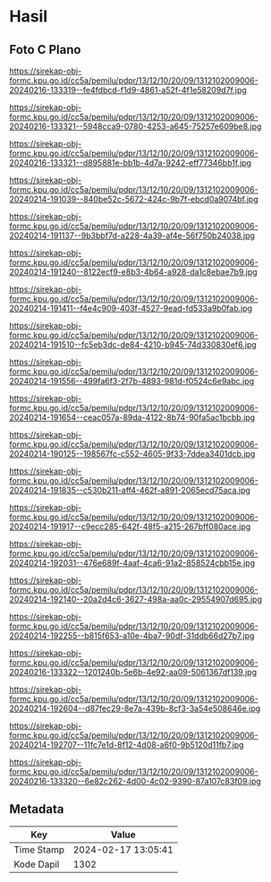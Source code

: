 # Hasil

## Foto C Plano

https://sirekap-obj-formc.kpu.go.id/cc5a/pemilu/pdpr/13/12/10/20/09/1312102009006-20240216-133319--fe4fdbcd-f1d9-4861-a52f-4f1e58209d7f.jpg

https://sirekap-obj-formc.kpu.go.id/cc5a/pemilu/pdpr/13/12/10/20/09/1312102009006-20240216-133321--5948cca9-0780-4253-a645-75257e609be8.jpg

https://sirekap-obj-formc.kpu.go.id/cc5a/pemilu/pdpr/13/12/10/20/09/1312102009006-20240216-133321--d895881e-bb1b-4d7a-9242-eff77346bb1f.jpg

https://sirekap-obj-formc.kpu.go.id/cc5a/pemilu/pdpr/13/12/10/20/09/1312102009006-20240214-191039--840be52c-5672-424c-9b7f-ebcd0a9074bf.jpg

https://sirekap-obj-formc.kpu.go.id/cc5a/pemilu/pdpr/13/12/10/20/09/1312102009006-20240214-191137--9b3bbf7d-a228-4a39-af4e-56f750b24038.jpg

https://sirekap-obj-formc.kpu.go.id/cc5a/pemilu/pdpr/13/12/10/20/09/1312102009006-20240214-191240--8122ecf9-e8b3-4b64-a928-da1c8ebae7b9.jpg

https://sirekap-obj-formc.kpu.go.id/cc5a/pemilu/pdpr/13/12/10/20/09/1312102009006-20240214-191411--f4e4c909-403f-4527-9ead-fd533a9b0fab.jpg

https://sirekap-obj-formc.kpu.go.id/cc5a/pemilu/pdpr/13/12/10/20/09/1312102009006-20240214-191510--fc5eb3dc-de84-4210-b945-74d330830ef6.jpg

https://sirekap-obj-formc.kpu.go.id/cc5a/pemilu/pdpr/13/12/10/20/09/1312102009006-20240214-191556--499fa6f3-2f7b-4893-981d-f0524c6e9abc.jpg

https://sirekap-obj-formc.kpu.go.id/cc5a/pemilu/pdpr/13/12/10/20/09/1312102009006-20240214-191654--ceac057a-89da-4122-8b74-90fa5ac1bcbb.jpg

https://sirekap-obj-formc.kpu.go.id/cc5a/pemilu/pdpr/13/12/10/20/09/1312102009006-20240214-190125--198567fc-c552-4605-9f33-7ddea3401dcb.jpg

https://sirekap-obj-formc.kpu.go.id/cc5a/pemilu/pdpr/13/12/10/20/09/1312102009006-20240214-191835--c530b211-aff4-462f-a891-2065ecd75aca.jpg

https://sirekap-obj-formc.kpu.go.id/cc5a/pemilu/pdpr/13/12/10/20/09/1312102009006-20240214-191917--c9ecc285-642f-48f5-a215-267bff080ace.jpg

https://sirekap-obj-formc.kpu.go.id/cc5a/pemilu/pdpr/13/12/10/20/09/1312102009006-20240214-192031--476e689f-4aaf-4ca6-91a2-858524cbb15e.jpg

https://sirekap-obj-formc.kpu.go.id/cc5a/pemilu/pdpr/13/12/10/20/09/1312102009006-20240214-192140--20a2d4c6-3627-498a-aa0c-29554907d695.jpg

https://sirekap-obj-formc.kpu.go.id/cc5a/pemilu/pdpr/13/12/10/20/09/1312102009006-20240214-192255--b815f653-a10e-4ba7-90df-31ddb66d27b7.jpg

https://sirekap-obj-formc.kpu.go.id/cc5a/pemilu/pdpr/13/12/10/20/09/1312102009006-20240216-133322--1201240b-5e6b-4e92-aa09-5061367df139.jpg

https://sirekap-obj-formc.kpu.go.id/cc5a/pemilu/pdpr/13/12/10/20/09/1312102009006-20240214-192604--d87fec29-8e7a-439b-8cf3-3a54e508646e.jpg

https://sirekap-obj-formc.kpu.go.id/cc5a/pemilu/pdpr/13/12/10/20/09/1312102009006-20240214-192707--11fc7e1d-8f12-4d08-a6f0-9b5120d11fb7.jpg

https://sirekap-obj-formc.kpu.go.id/cc5a/pemilu/pdpr/13/12/10/20/09/1312102009006-20240216-133320--6e82c262-4d00-4c02-9390-87a107c83f09.jpg


## Metadata

| Key        | Value               |
| ---------- | ------------------- |
| Time Stamp | 2024-02-17 13:05:41 |
| Kode Dapil | 1302                |




